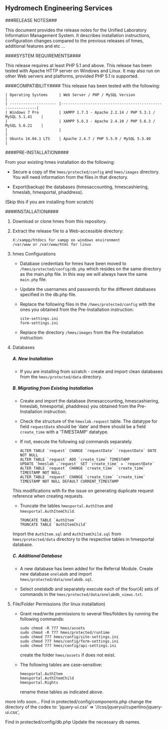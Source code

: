 ## Hydromech Engineering Services ##

###RELEASE NOTES###

This document provides the release notes for the Unified Laboratory Information Management System. 
It describes installation instructions, configuration changes compared to the previous releases of hmes, 
additional features and etc ...


####SYSTEM REQUIREMENTS####

This release requires at least PHP 5.1 and above. This release has been tested with Apache HTTP server on 
Windows and Linux. It may also run on other Web servers and platforms, provided PHP 5.1 is supported.


####COMPATIBILITY####
This release has been tested with the following:

    | Operating Systems     | Web Server / PHP / MySQL Version                          |
    | --------------------- |-----------------------------------------------------------|
    | Windows 7 Pro         | XAMPP 1.7.3 - Apache 2.2.14 / PHP 5.3.1 / MySQL 5.1.41    |
    |                       | XAMPP 5.6.3 - Apache 2.4.10 / PHP 5.6.3 / MySQL 5.6.21    |
    |                       |                                                           |
    | Ubuntu 14.04.1 LTS    | Apache 2.4.7 / PHP 5.5.9 / MySQL 5.5.40                   |
    

####PRE-INSTALLATION####

From your existing hmes installation do the following:
- Secure a copy of the `hmes/protected/config` and `hmes/images` directory. 
  You will need information from the files in that directory. 
    
- Export(backup) the databases (hmesaccounting, hmescashiering, hmeslab, hmesportal, phaddress).
    
(Skip this if you are installing from scratch)


####INSTALLATION####

1. Download or clone hmes from this repository.
2. Extract the release file to a Web-accessible directory:
    ```    
    X:/xampp/htdocs for xampp on windows environment
    /var/www or /var/www/html for linux
    ```  

3. hmes Configurations

    - Database credentials for hmes have been moved to `/hmes/protected/config/db.php` which resides on the same directory as the main.php file. In this way we will always have the same `main.php` file. 

    - Update the usernames and passwords for the different databases specified in the db.php file.
    
    - Replace the following files in the `/hmes/protected/config` with the ones you obtained from the Pre-Installation instruction:
        ```
        site-settings.ini
        form-settings.ini
        ```
    
    - Replace the directory `/hmes/images` from the Pre-Installation instruction:
    
4. Databases
 
    ##### A. New Installation #####

    - If you are installing from scratch - create and import clean databases from the `hmes/protected/data` directory.
    
    ##### B. Migrating from Existing Installation #####

    - Create and import the database (hmesaccounting, hmescashiering, hmeslab, hmesportal, phaddress) you obtained from the Pre-Installation instruction.
        
    - Check the structure of the `hmeslab.request` table. The datatype for field `requestDate` should be 'date' and there should be a field `create_time` with a 'TIMESTAMP' datatype. 
            
    - If not, execute the following sql commands separately.
        ```
        ALTER TABLE `request` CHANGE `requestDate` `requestDate` DATE NOT NULL
        ALTER TABLE `request` ADD `create_time` TIMESTAMP
        UPDATE `hmeslab`.`request` SET `create_time` = `requestDate`
        ALTER TABLE `request` CHANGE `create_time` `create_time` TIMESTAMP NOT NULL
        ALTER TABLE `request` CHANGE `create_time` `create_time` TIMESTAMP NOT NULL DEFAULT CURRENT_TIMESTAMP
        ```
    This modifications with fix the issue on generating duplicate request reference when creating requests.
            
            
    - Truncate the tables `hmesportal.AuthItem` and `hmesportal.AuthItemChild`.
    
        ```
        TRUNCATE TABLE `AuthItem`
        TRUNCATE TABLE `AuthItemChild`
        ```        
    Import the `AuthItem.sql` and `AuthItemChild.sql` from `hmes/protected/data` directory to the respective tables in hmesportal database.
    
    ##### C. Additional Database #####
    
    - A new database has been added for the Referral Module. Create new database `onelabdb` and import  `hmes/protected/data/onelabdb.sql`. 


    - Select onelabdb and separately execute each of the four(4) sets of commands in the             `hmes/protected/data/onelabdb_views.txt`.
  

5.  File/Folder Permissions (for linux installation)

    - Grant read/write permissions to several files/folders by running the following commands:
 
        ```
        sudo chmod -R 777 hmes/assets
        sudo chmod -R 777 hmes/protected/runtime
        sudo chmod 777 hmes/config/site-settings.ini
        sudo chmod 777 hmes/config/form-settings.ini
        sudo chmod 777 hmes/config/api-settings.ini
        ```
        
        create the folder `hmes/assets` if does not exist.
    
    - The following tables are case-sensitive:
    
        ```
        hmesportal.AuthItem
        hmesportal.AuthItemChild
        hmesportal.Rights
        ```
        
        rename these tables as indicated above.

more info soon...
Find in protected/config/components.php
change the directory of the codes to:
'jquery-ui.css' => '/<nameOfFolder>/css/jqueryui/cupertino/jquery-ui.css',

Find in protected/config/db.php
Update the necessary db names.